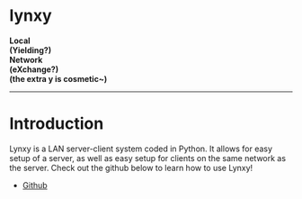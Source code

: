 # **lynxy**
<b>Local <br>
(Yielding?) <br>
Network <br>
(eXchange?) <br>
(the extra y is cosmetic~)</b>
***
# **Introduction**
Lynxy <!-- , also known as lynx,  --> is a LAN server-client system coded in Python. It allows for easy setup of a server, as well as easy setup for clients on the same network as the server. 
Check out the github below to learn how to use Lynxy!
- [Github](https://github.com/SketchedDoughnut/lynxy)